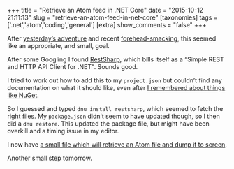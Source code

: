 +++
title = "Retrieve an Atom feed in .NET Core"
date = "2015-10-12 21:11:13"
slug = "retrieve-an-atom-feed-in-net-core"
[taxonomies]
tags = ['.net','atom','coding','general']
[extra]
show_comments = "false"
+++

After [yesterday’s adventure](http://philwilson.org/blog/2015/10/getting-started-with-net-core/) and recent [forehead-smacking](http://philwilson.org/blog/2015/09/rfc-4287/), this seemed like an appropriate, and small, goal.

After some Googling I found [RestSharp](http://restsharp.org), which bills itself as a <q>Simple REST and HTTP API Client for .NET</q>. Sounds good.

I tried to work out how to add this to my `project.json` but couldn’t find any documentation on what it should like, even after [I remembered about things like NuGet](http://www.nuget.org/packages/RestSharp).

So I guessed and typed `dnu install restsharp`, which seemed to fetch the right files. My `package.json` didn’t seem to have updated though, so I then did a `dnu restore`. This updated the package file, but might have been overkill and a timing issue in my editor.

I now have [a small file which will retrieve an Atom file and dump it to screen](https://github.com/pipwilson/hello-world-dotnet/blob/4810c8881cad18a718f9b81a90a462b0559d0fcb/HelloWorld.cs).

Another small step tomorrow.
